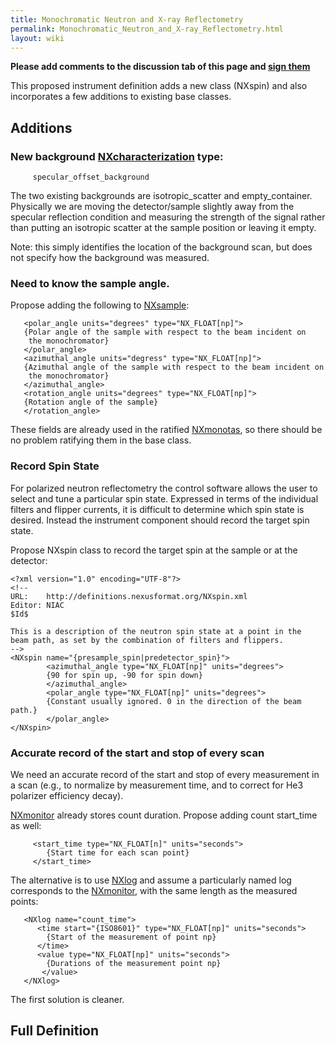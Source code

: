 ```yaml
---
title: Monochromatic Neutron and X-ray Reflectometry
permalink: Monochromatic_Neutron_and_X-ray_Reflectometry.html
layout: wiki
---
```


**Please add comments to the discussion tab of this page and [sign
them](Help:Contents#Signatures.html "wikilink")**

This proposed instrument definition adds a new class (NXspin) and also
incorporates a few additions to existing base classes.

Additions
---------

### New background [NXcharacterization](NXcharacterization.html "wikilink") type:

`     specular_offset_background`

The two existing backgrounds are isotropic\_scatter and
empty\_container. Physically we are moving the detector/sample slightly
away from the specular reflection condition and measuring the strength
of the signal rather than putting an isotropic scatter at the sample
position or leaving it empty.

Note: this simply identifies the location of the background scan, but
does not specify how the background was measured.

### Need to know the sample angle.

Propose adding the following to [NXsample](NXsample.html "wikilink"):

       <polar_angle units="degrees" type="NX_FLOAT[np]">
       {Polar angle of the sample with respect to the beam incident on
        the monochromator}
       </polar_angle>
       <azimuthal_angle units="degress" type="NX_FLOAT[np]">
       {Azimuthal angle of the sample with respect to the beam incident on
        the monochromator}
       </azimuthal_angle>
       <rotation_angle units="degrees" type="NX_FLOAT[np]">
       {Rotation angle of the sample}
       </rotation_angle>

These fields are already used in the ratified
[NXmonotas](Monochromatic_Neutron_and_X-ray_Triple-Axis_Spectrometer.html "wikilink"),
so there should be no problem ratifying them in the base class.

### Record Spin State

For polarized neutron reflectometry the control software allows the user
to select and tune a particular spin state. Expressed in terms of the
individual filters and flipper currents, it is difficult to determine
which spin state is desired. Instead the instrument component should
record the target spin state.

Propose NXspin class to record the target spin at the sample or at the
detector:

       
    <?xml version="1.0" encoding="UTF-8"?>
    <!--
    URL:    http://definitions.nexusformat.org/NXspin.xml
    Editor: NIAC
    $Id$
        
    This is a description of the neutron spin state at a point in the
    beam path, as set by the combination of filters and flippers.
    -->
    <NXspin name="{presample_spin|predetector_spin}">
            <azimuthal_angle type="NX_FLOAT[np]" units="degrees">
            {90 for spin up, -90 for spin down}
            </azimuthal_angle>
            <polar_angle type="NX_FLOAT[np]" units="degrees">
            {Constant usually ignored. 0 in the direction of the beam path.}
            </polar_angle>
    </NXspin>

### Accurate record of the start and stop of every scan

We need an accurate record of the start and stop of every measurement in
a scan (e.g., to normalize by measurement time, and to correct for He3
polarizer efficiency decay).

[NXmonitor](NXmonitor.html "wikilink") already stores count duration. Propose
adding count start\_time as well:

         <start_time type="NX_FLOAT[n]" units="seconds">
            {Start time for each scan point}
         </start_time>

The alternative is to use [NXlog](NXlog.html "wikilink") and assume a
particularly named log corresponds to the
[NXmonitor](NXmonitor.html "wikilink"), with the same length as the measured
points:

            
       <NXlog name="count_time">
          <time start="{ISO8601}" type="NX_FLOAT[np]" units="seconds">
            {Start of the measurement of point np}
          </time>
          <value type="NX_FLOAT[np]" units="seconds">
            {Durations of the measurement point np}
           </value>
       </NXlog>

The first solution is cleaner.

Full Definition
---------------

<nxformat file="NXmonoref.xml" tree="yes"></nxformat>
